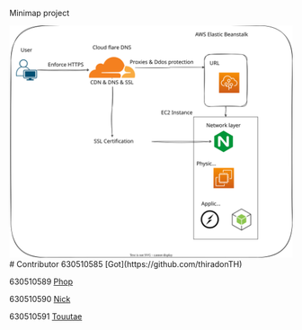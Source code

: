 Minimap project

<img src="https://github.com/Touutae-lab/Minimap-Javascript/blob/master/Achitecture%20Design.svg" alt="Architecture">
# Contributor
630510585 [Got](https://github.com/thiradonTH)

630510589 [Phop](https://github.com/ph0pz)

630510590 [Nick](https://github.com/NickP-real)

630510591 [Touutae](https://github.com/Touutae-lab)
